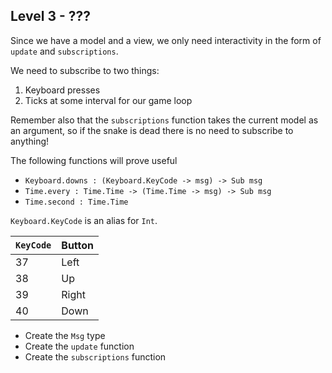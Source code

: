 ## Level 3 - ???

Since we have a model and a view, we only need interactivity in the form of `update` and `subscriptions`.

We need to subscribe to two things:
1. Keyboard presses
1. Ticks at some interval for our game loop

Remember also that the `subscriptions` function takes the current model as an argument, so if the snake is dead there is no need to subscribe to anything!

The following functions will prove useful
* `Keyboard.downs : (Keyboard.KeyCode -> msg) -> Sub msg`
* `Time.every : Time.Time -> (Time.Time -> msg) -> Sub msg`
* `Time.second : Time.Time`

`Keyboard.KeyCode` is an alias for `Int`.

`KeyCode` | Button
----------|--------
37        | Left
38        | Up
39        | Right
40        | Down

* Create the `Msg` type
* Create the `update` function
* Create the `subscriptions` function

